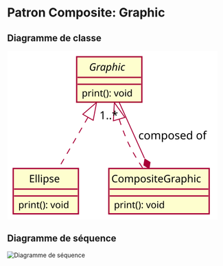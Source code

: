 # Patron Composite: Graphic
## Diagramme de classe



![Diagramme de classe](README/Diagramme%20de%20classe.svg)
## Diagramme de séquence

![Diagramme de séquence](README/Diagramme%20de%20séquence.svg)
